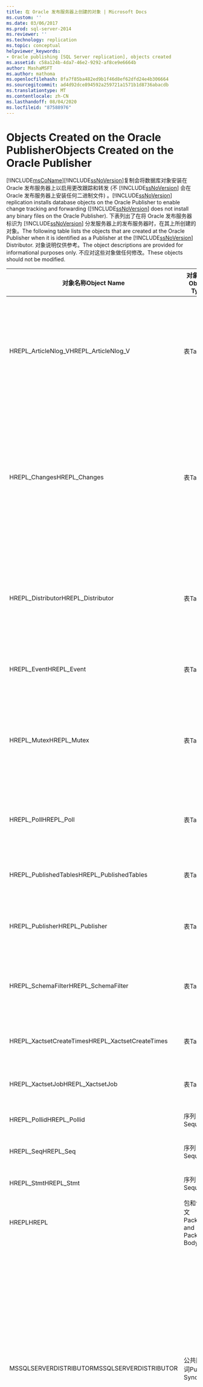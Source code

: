 ```yaml
---
title: 在 Oracle 发布服务器上创建的对象 | Microsoft Docs
ms.custom: ''
ms.date: 03/06/2017
ms.prod: sql-server-2014
ms.reviewer: ''
ms.technology: replication
ms.topic: conceptual
helpviewer_keywords:
- Oracle publishing [SQL Server replication], objects created
ms.assetid: c58a124b-4da7-46e2-9292-af8ce9e6664b
author: MashaMSFT
ms.author: mathoma
ms.openlocfilehash: 8fa7f85ba482ed9b1f46d8ef62dfd24e4b306664
ms.sourcegitcommit: ad4d92dce894592a259721a1571b1d8736abacdb
ms.translationtype: MT
ms.contentlocale: zh-CN
ms.lasthandoff: 08/04/2020
ms.locfileid: "87588976"
---
```

# <a name="objects-created-on-the-oracle-publisher"></a><span data-ttu-id="1896d-102">Objects Created on the Oracle Publisher</span><span class="sxs-lookup"><span data-stu-id="1896d-102">Objects Created on the Oracle Publisher</span></span>
  [!INCLUDE[msCoName](../../../includes/msconame-md.md)]<span data-ttu-id="1896d-103">[!INCLUDE[ssNoVersion](../../../includes/ssnoversion-md.md)]复制会将数据库对象安装在 Oracle 发布服务器上以启用更改跟踪和转发 (不 [!INCLUDE[ssNoVersion](../../../includes/ssnoversion-md.md)] 会在 Oracle 发布服务器上安装任何二进制文件) 。</span><span class="sxs-lookup"><span data-stu-id="1896d-103">[!INCLUDE[ssNoVersion](../../../includes/ssnoversion-md.md)] replication installs database objects on the Oracle Publisher to enable change tracking and forwarding ([!INCLUDE[ssNoVersion](../../../includes/ssnoversion-md.md)] does not install any binary files on the Oracle Publisher).</span></span> <span data-ttu-id="1896d-104">下表列出了在将 Oracle 发布服务器标识为 [!INCLUDE[ssNoVersion](../../../includes/ssnoversion-md.md)] 分发服务器上的发布服务器时，在其上所创建的对象。</span><span class="sxs-lookup"><span data-stu-id="1896d-104">The following table lists the objects that are created at the Oracle Publisher when it is identified as a Publisher at the [!INCLUDE[ssNoVersion](../../../includes/ssnoversion-md.md)] Distributor.</span></span> <span data-ttu-id="1896d-105">对象说明仅供参考。</span><span class="sxs-lookup"><span data-stu-id="1896d-105">The object descriptions are provided for informational purposes only.</span></span> <span data-ttu-id="1896d-106">不应对这些对象做任何修改。</span><span class="sxs-lookup"><span data-stu-id="1896d-106">These objects should not be modified.</span></span>  
  
|<span data-ttu-id="1896d-107">对象名称</span><span class="sxs-lookup"><span data-stu-id="1896d-107">Object Name</span></span>|<span data-ttu-id="1896d-108">对象类型</span><span class="sxs-lookup"><span data-stu-id="1896d-108">Object Type</span></span>|<span data-ttu-id="1896d-109">说明</span><span class="sxs-lookup"><span data-stu-id="1896d-109">Description</span></span>|  
|-----------------|-----------------|-----------------|  
|<span data-ttu-id="1896d-110">HREPL_ArticleNlog_V</span><span class="sxs-lookup"><span data-stu-id="1896d-110">HREPL_ArticleNlog_V</span></span>|<span data-ttu-id="1896d-111">表</span><span class="sxs-lookup"><span data-stu-id="1896d-111">Table</span></span>|<span data-ttu-id="1896d-112">更改跟踪表，当对已发布的表中进行了更改时，可使用此表存储更改信息。</span><span class="sxs-lookup"><span data-stu-id="1896d-112">Change tracking table used to store information as changes are made to the published table.</span></span> <span data-ttu-id="1896d-113">为每个已发布的表创建一个更改跟踪表。</span><span class="sxs-lookup"><span data-stu-id="1896d-113">A change tracking table is created for each published table.</span></span>|  
|<span data-ttu-id="1896d-114">HREPL_Changes</span><span class="sxs-lookup"><span data-stu-id="1896d-114">HREPL_Changes</span></span>|<span data-ttu-id="1896d-115">表</span><span class="sxs-lookup"><span data-stu-id="1896d-115">Table</span></span>|<span data-ttu-id="1896d-116">Xactset 作业内部用来确定等待分配给事务集的更改数量的表。</span><span class="sxs-lookup"><span data-stu-id="1896d-116">Table used internally by the Xactset Job to determine the number of changes waiting to be assigned to a transaction set.</span></span> <span data-ttu-id="1896d-117">有关此作业的详细信息，请参阅 [Performance Tuning for Oracle Publishers](performance-tuning-for-oracle-publishers.md)（Oracle 发布服务器的性能优化）。</span><span class="sxs-lookup"><span data-stu-id="1896d-117">For more information about this job, see [Performance Tuning for Oracle Publishers](performance-tuning-for-oracle-publishers.md).</span></span>|  
|<span data-ttu-id="1896d-118">HREPL_Distributor</span><span class="sxs-lookup"><span data-stu-id="1896d-118">HREPL_Distributor</span></span>|<span data-ttu-id="1896d-119">表</span><span class="sxs-lookup"><span data-stu-id="1896d-119">Table</span></span>|<span data-ttu-id="1896d-120">分发服务器状态表，用于维护与 Oracle 发布服务器相关联的 [!INCLUDE[ssNoVersion](../../../includes/ssnoversion-md.md)] 分发服务器的信息。</span><span class="sxs-lookup"><span data-stu-id="1896d-120">Distributor status table used to maintain information about the [!INCLUDE[ssNoVersion](../../../includes/ssnoversion-md.md)] Distributor associated with the Oracle Publisher.</span></span>|  
|<span data-ttu-id="1896d-121">HREPL_Event</span><span class="sxs-lookup"><span data-stu-id="1896d-121">HREPL_Event</span></span>|<span data-ttu-id="1896d-122">表</span><span class="sxs-lookup"><span data-stu-id="1896d-122">Table</span></span>|<span data-ttu-id="1896d-123">事件表，用于同步快照和行计数请求。</span><span class="sxs-lookup"><span data-stu-id="1896d-123">Event table used for synchronizing snapshots and row count requests.</span></span>|  
|<span data-ttu-id="1896d-124">HREPL_Mutex</span><span class="sxs-lookup"><span data-stu-id="1896d-124">HREPL_Mutex</span></span>|<span data-ttu-id="1896d-125">表</span><span class="sxs-lookup"><span data-stu-id="1896d-125">Table</span></span>|<span data-ttu-id="1896d-126">用于确保 Oracle 包过程 PopulatePollTable 未由日志读取器代理和数据库作业并发执行的表。</span><span class="sxs-lookup"><span data-stu-id="1896d-126">Table used to ensure that the Oracle package procedure PopulatePollTable is not executed concurrently by both the Log Reader Agent and the database job.</span></span>|  
|<span data-ttu-id="1896d-127">HREPL_Poll</span><span class="sxs-lookup"><span data-stu-id="1896d-127">HREPL_Poll</span></span>|<span data-ttu-id="1896d-128">表</span><span class="sxs-lookup"><span data-stu-id="1896d-128">Table</span></span>|<span data-ttu-id="1896d-129">用于标识与几组已发布表的更改相关联的日志表项的表。</span><span class="sxs-lookup"><span data-stu-id="1896d-129">Table used to identify log table entries associated with sets of changes to published tables.</span></span>|  
|<span data-ttu-id="1896d-130">HREPL_PublishedTables</span><span class="sxs-lookup"><span data-stu-id="1896d-130">HREPL_PublishedTables</span></span>|<span data-ttu-id="1896d-131">表</span><span class="sxs-lookup"><span data-stu-id="1896d-131">Table</span></span>|<span data-ttu-id="1896d-132">包含事务发布中每个项目项的表。</span><span class="sxs-lookup"><span data-stu-id="1896d-132">Table containing an entry for each article in a transactional publication.</span></span>|  
|<span data-ttu-id="1896d-133">HREPL_Publisher</span><span class="sxs-lookup"><span data-stu-id="1896d-133">HREPL_Publisher</span></span>|<span data-ttu-id="1896d-134">表</span><span class="sxs-lookup"><span data-stu-id="1896d-134">Table</span></span>|<span data-ttu-id="1896d-135">发布服务器状态表，用于维护发布服务器的特定信息。</span><span class="sxs-lookup"><span data-stu-id="1896d-135">Publisher status table used for maintaining Publisher specific information.</span></span>|  
|<span data-ttu-id="1896d-136">HREPL_SchemaFilter</span><span class="sxs-lookup"><span data-stu-id="1896d-136">HREPL_SchemaFilter</span></span>|<span data-ttu-id="1896d-137">表</span><span class="sxs-lookup"><span data-stu-id="1896d-137">Table</span></span>|<span data-ttu-id="1896d-138">包含在通过新建发布向导发布时不显示的架构的表。</span><span class="sxs-lookup"><span data-stu-id="1896d-138">Table containing schemas that are not displayed when publishing through the New Publication Wizard.</span></span>|  
|<span data-ttu-id="1896d-139">HREPL_XactsetCreateTimes</span><span class="sxs-lookup"><span data-stu-id="1896d-139">HREPL_XactsetCreateTimes</span></span>|<span data-ttu-id="1896d-140">表</span><span class="sxs-lookup"><span data-stu-id="1896d-140">Table</span></span>|<span data-ttu-id="1896d-141">标识与每个事务集相关联的创建时间的表。</span><span class="sxs-lookup"><span data-stu-id="1896d-141">Table identifying the create time associated with each transaction set.</span></span>|  
|<span data-ttu-id="1896d-142">HREPL_XactsetJob</span><span class="sxs-lookup"><span data-stu-id="1896d-142">HREPL_XactsetJob</span></span>|<span data-ttu-id="1896d-143">表</span><span class="sxs-lookup"><span data-stu-id="1896d-143">Table</span></span>|<span data-ttu-id="1896d-144">包含用于 Xactset 作业的当前参数设置的表。</span><span class="sxs-lookup"><span data-stu-id="1896d-144">Table with current parameter settings for the Xactset Job.</span></span>|  
|<span data-ttu-id="1896d-145">HREPL_Pollid</span><span class="sxs-lookup"><span data-stu-id="1896d-145">HREPL_Pollid</span></span>|<span data-ttu-id="1896d-146">序列</span><span class="sxs-lookup"><span data-stu-id="1896d-146">Sequence</span></span>|<span data-ttu-id="1896d-147">用于生成轮询 ID 的序列。</span><span class="sxs-lookup"><span data-stu-id="1896d-147">Sequence used to generate poll IDs.</span></span>|  
|<span data-ttu-id="1896d-148">HREPL_Seq</span><span class="sxs-lookup"><span data-stu-id="1896d-148">HREPL_Seq</span></span>|<span data-ttu-id="1896d-149">序列</span><span class="sxs-lookup"><span data-stu-id="1896d-149">Sequence</span></span>|<span data-ttu-id="1896d-150">用于对更改命令进行排序的序列。</span><span class="sxs-lookup"><span data-stu-id="1896d-150">Sequence used to order change commands.</span></span>|  
|<span data-ttu-id="1896d-151">HREPL_Stmt</span><span class="sxs-lookup"><span data-stu-id="1896d-151">HREPL_Stmt</span></span>|<span data-ttu-id="1896d-152">序列</span><span class="sxs-lookup"><span data-stu-id="1896d-152">Sequence</span></span>|<span data-ttu-id="1896d-153">用于生成语句 ID 的序列。</span><span class="sxs-lookup"><span data-stu-id="1896d-153">Sequence used to generate statement IDs.</span></span>|  
|<span data-ttu-id="1896d-154">HREPL</span><span class="sxs-lookup"><span data-stu-id="1896d-154">HREPL</span></span>|<span data-ttu-id="1896d-155">包和包正文</span><span class="sxs-lookup"><span data-stu-id="1896d-155">Package and Package Body</span></span>|<span data-ttu-id="1896d-156">在发布服务器上创建的发布服务器支持代码的包。</span><span class="sxs-lookup"><span data-stu-id="1896d-156">Package of Publisher support code that is created at the Publisher.</span></span>|  
|<span data-ttu-id="1896d-157">MSSQLSERVERDISTRIBUTOR</span><span class="sxs-lookup"><span data-stu-id="1896d-157">MSSQLSERVERDISTRIBUTOR</span></span>|<span data-ttu-id="1896d-158">公共同义词</span><span class="sxs-lookup"><span data-stu-id="1896d-158">Public Synonym</span></span>|<span data-ttu-id="1896d-159">HREPL_Distributor 表的公共同义词。</span><span class="sxs-lookup"><span data-stu-id="1896d-159">Public synonym for the HREPL_Distributor table.</span></span> <span data-ttu-id="1896d-160">如果将分发服务器配置为与 Oracle 发布服务器一起使用，而且此同义词已存在于数据库中，则应将其删除并重新创建。</span><span class="sxs-lookup"><span data-stu-id="1896d-160">If you configure a Distributor to use with an Oracle Publisher, and this synonym already exists in the database, it is dropped and recreated.</span></span><br /><br /> <span data-ttu-id="1896d-161">用 CASCADE 选项删除公共同义词和已配置的 Oracle 复制用户会删除 Oracle 发布服务器中的所有复制对象。</span><span class="sxs-lookup"><span data-stu-id="1896d-161">Dropping the public synonym and the configured Oracle replication user with the CASCADE option removes all replication objects from the Oracle Publisher.</span></span>|  
|<span data-ttu-id="1896d-162">HREPL_Len_I_J_K</span><span class="sxs-lookup"><span data-stu-id="1896d-162">HREPL_Len_I_J_K</span></span>|<span data-ttu-id="1896d-163">函数</span><span class="sxs-lookup"><span data-stu-id="1896d-163">Function</span></span>|<span data-ttu-id="1896d-164">在 Oracle 发布包代码之外定义的、用于查询 LONG 列的长度（在为带有已发布 LONG 列的表生成参数化命令时使用）的函数。</span><span class="sxs-lookup"><span data-stu-id="1896d-164">Function defined outside the Oracle publishing package code, used to query for the length of a LONG column (used when generating parameterized commands for tables with published LONG columns).</span></span> <span data-ttu-id="1896d-165">为每个带有 LONG 列的已发布表创建一个函数。</span><span class="sxs-lookup"><span data-stu-id="1896d-165">A function is created for each published table with a LONG column.</span></span>|  
|<span data-ttu-id="1896d-166">HREPL_DropPublisher</span><span class="sxs-lookup"><span data-stu-id="1896d-166">HREPL_DropPublisher</span></span>|<span data-ttu-id="1896d-167">过程</span><span class="sxs-lookup"><span data-stu-id="1896d-167">Procedure</span></span>|<span data-ttu-id="1896d-168">在 Oracle 发布包代码之外定义的、用于删除 Oracle 发布服务器的过程。</span><span class="sxs-lookup"><span data-stu-id="1896d-168">Procedure defined outside the Oracle publishing package code, used to drop the Oracle Publisher.</span></span>|  
|<span data-ttu-id="1896d-169">HREPL_ExecuteCommand</span><span class="sxs-lookup"><span data-stu-id="1896d-169">HREPL_ExecuteCommand</span></span>|<span data-ttu-id="1896d-170">过程</span><span class="sxs-lookup"><span data-stu-id="1896d-170">Procedure</span></span>|<span data-ttu-id="1896d-171">在 Oracle 发布包代码之外定义的、用于在发布服务器上执行命令的过程。</span><span class="sxs-lookup"><span data-stu-id="1896d-171">Procedure defined outside the Oracle publishing package code, used to execute a command at the Publisher.</span></span>|  
|<span data-ttu-id="1896d-172">HREPL_ArticleN_Trigger_Row</span><span class="sxs-lookup"><span data-stu-id="1896d-172">HREPL_ArticleN_Trigger_Row</span></span>|<span data-ttu-id="1896d-173">触发器</span><span class="sxs-lookup"><span data-stu-id="1896d-173">Trigger</span></span>|<span data-ttu-id="1896d-174">为每个已发布表生成的、用于跟踪行更改的触发器。</span><span class="sxs-lookup"><span data-stu-id="1896d-174">Trigger generated for each published table, used to track row changes.</span></span>|  
|<span data-ttu-id="1896d-175">HREPL_ArticleN_Trigger_Stmt</span><span class="sxs-lookup"><span data-stu-id="1896d-175">HREPL_ArticleN_Trigger_Stmt</span></span>|<span data-ttu-id="1896d-176">触发器</span><span class="sxs-lookup"><span data-stu-id="1896d-176">Trigger</span></span>|<span data-ttu-id="1896d-177">为每个已发布表生成的、用于跟踪语句级更改的触发器。</span><span class="sxs-lookup"><span data-stu-id="1896d-177">Trigger generated for each published table, used to track statement level changes.</span></span>|  
|<span data-ttu-id="1896d-178">HREPL_Article_I_J</span><span class="sxs-lookup"><span data-stu-id="1896d-178">HREPL_Article_I_J</span></span>|<span data-ttu-id="1896d-179">查看</span><span class="sxs-lookup"><span data-stu-id="1896d-179">View</span></span>|<span data-ttu-id="1896d-180">为每个已发布表创建的、用于查询已发布表的视图。</span><span class="sxs-lookup"><span data-stu-id="1896d-180">View created for each published table, used to query the published table.</span></span>|  
|<span data-ttu-id="1896d-181">HREPL_Log_I_J_K</span><span class="sxs-lookup"><span data-stu-id="1896d-181">HREPL_Log_I_J_K</span></span>|<span data-ttu-id="1896d-182">查看</span><span class="sxs-lookup"><span data-stu-id="1896d-182">View</span></span>|<span data-ttu-id="1896d-183">为每个已发布表创建的、用于查询更改跟踪表的视图。</span><span class="sxs-lookup"><span data-stu-id="1896d-183">View created for each published table, used to query the change tracking table.</span></span>|  
  
## <a name="see-also"></a><span data-ttu-id="1896d-184">另请参阅</span><span class="sxs-lookup"><span data-stu-id="1896d-184">See Also</span></span>  
 <span data-ttu-id="1896d-185">[配置 Oracle 发布服务器](configure-an-oracle-publisher.md) </span><span class="sxs-lookup"><span data-stu-id="1896d-185">[Configure an Oracle Publisher](configure-an-oracle-publisher.md) </span></span>  
 <span data-ttu-id="1896d-186">[有关 Oracle 发布的术语词汇表](glossary-of-terms-for-oracle-publishing.md) </span><span class="sxs-lookup"><span data-stu-id="1896d-186">[Glossary of Terms for Oracle Publishing](glossary-of-terms-for-oracle-publishing.md) </span></span>  
 [<span data-ttu-id="1896d-187">Oracle 发布概述</span><span class="sxs-lookup"><span data-stu-id="1896d-187">Oracle Publishing Overview</span></span>](oracle-publishing-overview.md)  
  
  
